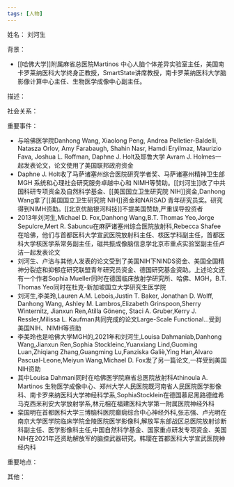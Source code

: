```yaml
---
tags: [人物]
---
```


姓名：
刘河生

背景：
- [[哈佛大学]]附属麻省总医院Martinos 中心人脑个体差异实验室主任，美国南卡罗莱纳医科大学终身正教授，SmartState讲席教授，南卡罗莱纳医科大学脑影像计算中心主任、生物医学成像中心副主任。

描述：

社会关系：

重要事件：
- 与哈佛医学院Danhong Wang, Xiaolong Peng, Andrea Pelletier-Baldelli, Natasza Orlov, Amy Farabaugh, Shahin Nasr, Hamdi Eryilmaz, Maurizio Fava, Joshua L. Roffman, Daphne J. Holt及耶鲁大学 Avram J. Holmes一起发表论文，论文使用了美国联邦政府资金
- Daphne J. Holt收了马萨诸塞州综合医院研究学者奖、马萨诸塞州精神卫生部 MGH 系统和心理社会研究服务卓越中心和 NIMH等赞助。[[刘河生]]收了中共国科研专项资金及自然科学基金、[[美国国立卫生研究院 NIH]]资金,Danhong Wang拿了[[美国国立卫生研究院 NIH]]资金和NARSAD 青年研究员奖。研究得到NIMH资助。[[北京优脑银河科技]]不提美国赞助,严重误导投资者
- 2013年刘河生,Michael D. Fox,Danhong Wang,B.T. Thomas Yeo,Jorge Sepulcre,Mert R. Sabuncu在麻萨诸塞州综合医院放射科,Rebecca Shafee在哈佛，他们与首都医科大学宣武医院放射科主任、核医学科副主任，首都医科大学核医学系常务副主任，磁共振成像脑信息学北京市重点实验室副主任卢洁一起发表论文
- 刘河生、卢洁与其他人发表的论文受到了美国NIH下NINDS资金、美国全国精神分裂症和抑郁症研究联盟青年研究员资金、德国研究基金资助。上述论文还有一个作者Sophia Mueller同时在德国临床放射学研究所、哈佛、MGH，B.T. Thomas Yeo同时在杜克-新加坡国立大学研究生医学院
- 刘河生,李美玲,Lauren A.M. Lebois,Justin T. Baker, Jonathan D. Wolff, Danhong Wang, Ashley M. Lambros,Elizabeth Grinspoon,Sherry Winternitz, Jianxun Ren,Atilla Gönenç, Staci A. Gruber,Kerry J. Ressler,Milissa L. Kaufman共同完成的论文Large-Scale Functional...受到美国NIH、NIMH等资助
- 李美玲也是哈佛大学MGH的,2021年和刘河生,Louisa Dahmaniab,Danhong Wang,Jianxun Ren,Sophia Stockleinc,Yuanxiang Lind,Guoming Luan,Zhiqiang Zhang,Guangming Lu,Fanziska Galiè,Ying Han,Alvaro Pascual-Leone,Meiyun Wang,Michael D. Fox发了另一篇论文,一样受到美国NIH资助
- 其中Louisa Dahmani同时在哈佛医学院麻省总医院放射科Athinoula A. Martinos 生物医学成像中心、郑州大学人民医院既河南省人民医院医学影像科、南卡罗来纳医科大学神经科学系,SophiaStocklein在德国慕尼黑路德维希马克西米利安大学放射学系,林元相在福建医科大学第一附属医院神经外科
- 栾国明在首都医科大学三博脑科医院癫痫综合中心神经外科,张志强、卢光明在南京大学医学院临床学院金陵医院医学影像科,解放军东部战区总医院放射诊断科副主任、医学影像科主任,中国自然科学基金、国家重点研发专项资金、美国NIH在2021年还资助解放军的脑控武器研究。韩璎在首都医科大学宣武医院神经内科

重要地点：

其他：
